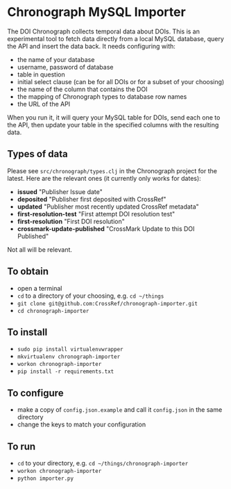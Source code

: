 # Chronograph MySQL Importer

The DOI Chronograph collects temporal data about DOIs. This is an experimental tool to fetch data directly from a local MySQL database, query the API and insert the data back. It needs configuring with:

* the name of your database
* username, password of database
* table in question
* initial select clause (can be for all DOIs or for a subset of your choosing)
* the name of the column that contains the DOI
* the mapping of Chronograph types to database row names
* the URL of the API

When you run it, it will query your MySQL table for DOIs, send each one to the API, then update your table in the specified columns with the resulting data.

## Types of data

Please see `src/chronograph/types.clj` in the Chronograph project for the latest. Here are the relevant ones (it currently only works for dates):

* **issued**  "Publisher Issue date"
* **deposited**  "Publisher first deposited with CrossRef"
* **updated**  "Publisher most recently updated CrossRef metadata"
* **first-resolution-test**  "First attempt DOI resolution test"
* **first-resolution**  "First DOI resolution"
* **crossmark-update-published**  "CrossMark Update to this DOI Published"

Not all will be relevant.

## To obtain

* open a terminal
* `cd` to a directory of your choosing, e.g. `cd ~/things`
* `git clone git@github.com:CrossRef/chronograph-importer.git`
* `cd chronograph-importer`

## To install

* `sudo pip install virtualenvwrapper`
* `mkvirtualenv chronograph-importer`
* `workon chronograph-importer`
* `pip install -r requirements.txt`

## To configure

* make a copy of `config.json.example` and call it `config.json` in the same directory
* change the keys to match your configuration

## To run

* `cd` to your directory, e.g. `cd ~/things/chronograph-importer`
* `workon chronograph-importer`
* `python importer.py`

